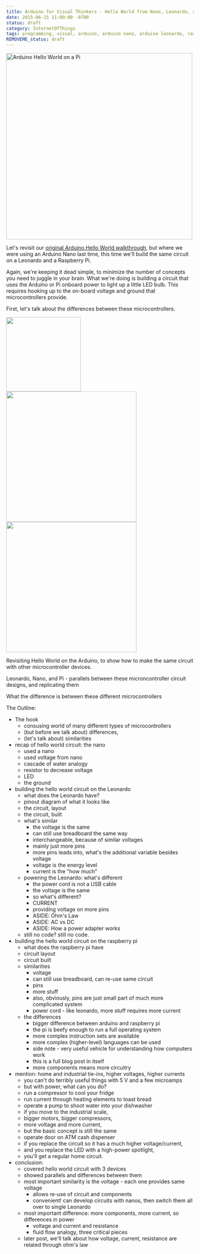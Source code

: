 ```yaml
---
title: Arduino for Visual Thinkers - Hello World from Nano, Leonardo, and Pi!
date: 2015-06-15 11:09:00 -0700
status: draft
category: InternetOfThings
tags: programming, visual, arduino, arduino nano, arduino leonardo, raspberry pi, microcontrollers, science, electricity
REMOVEME_status: draft 
---
```


<img
width="500px" 
class="center-block img-responsive"
alt="Arduino Hello World on a Pi"
src="/img/arduino20150615/photo_HelloWorld_Pi.jpg">

Let's revisit our [original Arduino Hello World walkthrough](charlesreid1.com/arduino-for-visual-thinkers-hello-world.html), 
but where we were using an Arduino Nano last time, this time we'll 
build the same circuit on a Leonardo and a Raspberry Pi.

Again, we're keeping it dead simple, to minimize the number of concepts you need to juggle in your brain.
What we're doing is building a circuit that uses the Arduino or Pi onboard power to light up a little 
LED bulb. This requires hooking up to the on-board voltage and ground that microcontrollers provide.

First, let's talk about the differences between these microcontrollers.

<img 
width="200px" 
src="/img/arduino20150615/default_Micro.png">
<img 
align="middle"
width="350px" 
src="/img/arduino20150615/default_Leo.png">
<img 
align="middle"
width="350px" 
src="/img/arduino20150615/default_Pi.png">


Revisiting Hello World on the Arduino, to show how to make the same circuit with other microcontroller devices.

Leonardo, Nano, and Pi - parallels between these microncontroller circuit designs, and replicating them

What the difference is between these different microcontrollers

The Outline:
* The hook
    * consusing world of many different types of microcontrollers
    * (but before we talk about) differences,
    * (let's talk about) similarities
* recap of hello world circuit: the nano
    * used a nano
    * used voltage from nano
    * cascade of water analogy
    * resistor to decrease voltage
    * LED
    * the ground
* building the hello world circuit on the Leonardo
    * what does the Leonardo have?
    * pinout diagram of what it looks like
    * the circuit, layout
    * the circuit, built
    * what's similar
        * the voltage is the same
        * can still use breadboard the same way
        * interchangeable, because of similar voltages
        * mainly just more pins
        * more pins leads into, what's the additional variable besides voltage
        * voltage is the energy level
        * current is the "how much"
    * powering the Leonardo: what's different
        * the power cord is not a USB cable
        * the voltage is the same
        * so what's different? 
        * CURRENT
        * providing voltage on more pins
        * ASIDE: Ohm's Law
        * ASIDE: AC vs DC
        * ASIDE: How a power adapter works
    * still no code? still no code.
* building the hello world circuit on the raspberry pi
    * what does the raspberry pi have
    * circuit layout
    * circuit built
    * similarities
        * voltage
        * can still use breadboard, can re-use same circuit
        * pins
        * more stuff
        * also, obviously, pins are just small part of much more complicated system
        * power cord - like leonardo, more stuff requires more current
    * the differences
        * bigger difference between arduino and raspberry pi
        * the pi is beefy enough to run a full operating system
        * more complex instruction sets are available
        * more complex (higher-level) languages can be used
        * side note - very useful vehicle for understanding how computers work
        * this is a full blog post in itself
        * more components means more circuitry
* mention: home and industrial tie-ins, higher voltages, higher currents
    * you can't do terribly useful things with 5 V and a few microamps
    * but with power, what can you do?
    * run a compressor to cool your fridge
    * run current through heating elements to toast bread
    * operate a pump to shoot water into your dishwasher
    * if you move to the industrial scale,
    * bigger motors, bigger compressors, 
    * more voltage and more current,
    * but the basic concept is still the same
    * operate door on ATM cash dispenser
    * if you replace the circuit so it has a much higher voltage/current, 
    * and you replace the LED with a high-power spotlight,
    * you'll get a regular home circuit.
* conclusion:
    * covered hello world circuit with 3 devices
    * showed parallels and differences between them
    * most important similarity is the voltage - each one provides same voltage
        * allows re-use of circuit and components
        * convenient! can develop circuits with nanos, then switch them all over to single Leonardo 
    * most important difference: more components, more current, so differences in power
        * voltage and current and resistance
        * fluid flow analogy, three critical pieces
    * later post, we'll talk about how voltage, current, resistance are related through ohm's law

